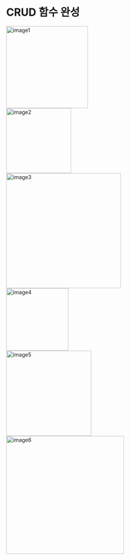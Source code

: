 # CRUD 함수 완성
<img width="218" alt="image1" src="https://user-images.githubusercontent.com/103620720/167253055-90c2e70f-d878-4ead-966c-b83838acb1ae.png">
<br>
<img width="173" alt="image2" src="https://user-images.githubusercontent.com/103620720/167252725-290550a6-e7cf-4355-8cac-bbcd439e8fd7.png">
<br>
<img width="306" alt="image3" src="https://user-images.githubusercontent.com/103620720/167252734-8a1d2202-cedf-4c28-9ef1-6a20e85abe42.png">
<br>
<img width="166" alt="image4" src="https://user-images.githubusercontent.com/103620720/167252742-028d7d72-2ecc-4aa3-9422-1f18f971056e.png">
<br>
<img width="227" alt="image5" src="https://user-images.githubusercontent.com/103620720/167252744-47681a5c-ad31-4063-9e70-e82117b62987.png">
<br>
<img width="314" alt="image6" src="https://user-images.githubusercontent.com/103620720/167252745-0f1fbd1e-b6fb-4493-a2e6-94496f1c9139.png">

